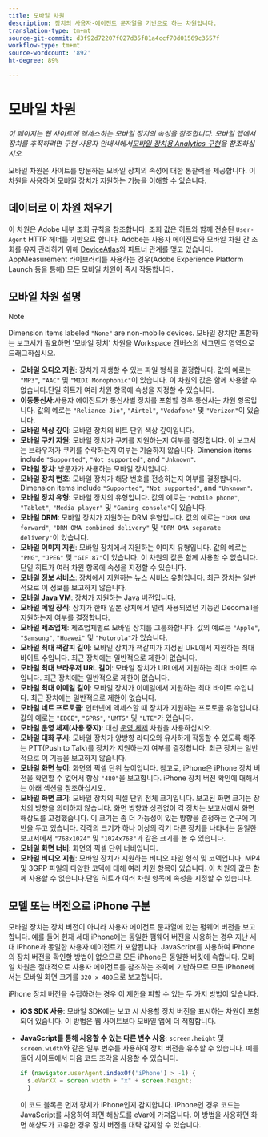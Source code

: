 ```yaml
---
title: 모바일 차원
description: 장치의 사용자-에이전트 문자열을 기반으로 하는 차원입니다.
translation-type: tm+mt
source-git-commit: d3f92d72207f027d35f81a4ccf70d01569c3557f
workflow-type: tm+mt
source-wordcount: '892'
ht-degree: 89%

---
```



# 모바일 차원

*이 페이지는 웹 사이트에 액세스하는 모바일 장치의 속성을 참조합니다. 모바일 앱에서 장치를 추적하려면 구현 사용자 안내서에서[모바일 장치용 Analytics 구현](/help/implement/mobile-device-sdk.md)을 참조하십시오.*

모바일 차원은 사이트를 방문하는 모바일 장치의 속성에 대한 통찰력을 제공합니다. 이 차원을 사용하여 모바일 장치가 지원하는 기능을 이해할 수 있습니다.

## 데이터로 이 차원 채우기

이 차원은 Adobe 내부 조회 규칙을 참조합니다. 조회 값은 히트와 함께 전송된 `User-Agent` HTTP 헤더를 기반으로 합니다. Adobe는 사용자 에이전트와 모바일 차원 간 조회를 유지 관리하기 위해 [DeviceAtlas](https://deviceatlas.com/)와 파트너 관계를 맺고 있습니다. AppMeasurement 라이브러리를 사용하는 경우(Adobe Experience Platform Launch 등을 통해) 모든 모바일 차원이 즉시 작동합니다.

## 모바일 차원 설명

>[!NOTE]
>
>Dimension items labeled `"None"` are non-mobile devices. 모바일 장치만 포함하는 보고서가 필요하면 &#39;모바일 장치&#39; 차원을 Workspace 캔버스의 세그먼트 영역으로 드래그하십시오.

* **모바일 오디오 지원**: 장치가 재생할 수 있는 파일 형식을 결정합니다. 값의 예로는 `"MP3"`, `"AAC"` 및 `"MIDI Monophonic"`이 있습니다. 이 차원의 값은 함께 사용할 수 없습니다.단일 히트가 여러 차원 항목에 속성을 지정할 수 있습니다.
* **이동통신사**:사용자 에이전트가 통신사별 장치를 포함할 경우 통신사는 차원 항목입니다. 값의 예로는 `"Reliance Jio"`, `"Airtel"`, `"Vodafone"` 및 `"Verizon"`이 있습니다.
* **모바일 색상 깊이**: 모바일 장치의 비트 단위 색상 깊이입니다.
* **모바일 쿠키 지원**: 모바일 장치가 쿠키를 지원하는지 여부를 결정합니다. 이 보고서는 브라우저가 쿠키를 수락하는지 여부는 기술하지 않습니다. Dimension items include `"Supported"`, `"Not supported"`, and `"Unknown"`.
* **모바일 장치**: 방문자가 사용하는 모바일 장치입니다.
* **모바일 장치 번호**: 모바일 장치가 해당 번호를 전송하는지 여부를 결정합니다. Dimension items include `"Supported"`, `"Not supported"`, and `"Unknown"`.
* **모바일 장치 유형**: 모바일 장치의 유형입니다. 값의 예로는 `"Mobile phone"`, `"Tablet"`, `"Media player"` 및 `"Gaming console"`이 있습니다.
* **모바일 DRM**: 모바일 장치가 지원하는 DRM 유형입니다. 값의 예로는 `"DRM OMA forward"`, `"DRM OMA combined delivery"` 및 `"DRM OMA separate delivery"`이 있습니다. 
* **모바일 이미지 지원**: 모바일 장치에서 지원하는 이미지 유형입니다. 값의 예로는 `"PNG"`, `"JPEG"` 및 `"GIF 87"`이 있습니다. 이 차원의 값은 함께 사용할 수 없습니다.단일 히트가 여러 차원 항목에 속성을 지정할 수 있습니다.
* **모바일 정보 서비스**: 장치에서 지원하는 뉴스 서비스 유형입니다. 최근 장치는 일반적으로 이 정보를 보고하지 않습니다.
* **모바일 Java VM**: 장치가 지원하는 Java 버전입니다.
* **모바일 메일 장식**: 장치가 한때 일본 장치에서 널리 사용되었던 기능인 Decomail을 지원하는지 여부를 결정합니다.
* **모바일 제조업체**: 제조업체별로 모바일 장치를 그룹화합니다. 값의 예로는 `"Apple"`, `"Samsung"`, `"Huawei"` 및 `"Motorola"`가 있습니다.
* **모바일 최대 책갈피 길이**: 모바일 장치가 책갈피가 지정된 URL에서 지원하는 최대 바이트 수입니다. 최근 장치에는 일반적으로 제한이 없습니다.
* **모바일 최대 브라우저 URL 길이**: 모바일 장치가 URL에서 지원하는 최대 바이트 수입니다. 최근 장치에는 일반적으로 제한이 없습니다.
* **모바일 최대 이메일 길이**: 모바일 장치가 이메일에서 지원하는 최대 바이트 수입니다. 최근 장치에는 일반적으로 제한이 없습니다.
* **모바일 네트 프로토콜**: 인터넷에 액세스할 때 장치가 지원하는 프로토콜 유형입니다. 값의 예로는 `"EDGE"`, `"GPRS"`, `"UMTS"` 및 `"LTE"`가 있습니다.
* **모바일 운영 체제(사용 중지)**: 대신 [운영 체제](operating-systems.md) 차원을 사용하십시오.
* **모바일 대화 푸시**: 모바일 장치가 양방향 라디오와 유사하게 작동할 수 있도록 해주는 PTT(Push to Talk)를 장치가 지원하는지 여부를 결정합니다. 최근 장치는 일반적으로 이 기능을 보고하지 않습니다.
* **모바일 화면 높이**: 화면의 픽셀 단위 높이입니다. 참고로, iPhone은 iPhone 장치 버전을 확인할 수 없어서 항상 `"480"`을 보고합니다. iPhone 장치 버전 확인에 대해서는 아래 섹션을 참조하십시오.
* **모바일 화면 크기**: 모바일 장치의 픽셀 단위 전체 크기입니다. 보고된 화면 크기는 장치의 방향을 의미하지 않습니다. 화면 방향과 상관없이 각 장치는 보고서에서 화면 해상도를 고정했습니다. 이 크기는 좀 더 가능성이 있는 방향을 결정하는 연구에 기반을 두고 있습니다. 각각의 크기가 하나 이상의 각기 다른 장치를 나타내는 동일한 보고서에서 `"768x1024"` 및 `"1024x768"`과 같은 크기를 볼 수 있습니다.
* **모바일 화면 너비**: 화면의 픽셀 단위 너비입니다.
* **모바일 비디오 지원**: 모바일 장치가 지원하는 비디오 파일 형식 및 코덱입니다. MP4 및 3GPP 파일의 다양한 코덱에 대해 여러 차원 항목이 있습니다. 이 차원의 값은 함께 사용할 수 없습니다.단일 히트가 여러 차원 항목에 속성을 지정할 수 있습니다.

## 모델 또는 버전으로 iPhone 구분

모바일 장치는 장치 버전이 아니라 사용자 에이전트 문자열에 있는 펌웨어 버전을 보고합니다. 예를 들어 현재 세대 iPhone에는 동일한 펌웨어 버전을 사용하는 경우 지난 세대 iPhone과 동일한 사용자 에이전트가 포함됩니다. JavaScript를 사용하여 iPhone의 장치 버전을 확인할 방법이 없으므로 모든 iPhone은 동일한 버킷에 속합니다. 모바일 차원은 절대적으로 사용자 에이전트를 참조하는 조회에 기반하므로 모든 iPhone에서는 모바일 화면 크기를 `320 x 480`으로 보고합니다.

iPhone 장치 버전을 수집하려는 경우 이 제한을 피할 수 있는 두 가지 방법이 있습니다.

* **iOS SDK 사용**: 모바일 SDK에는 보고 시 사용할 장치 버전을 표시하는 차원이 포함되어 있습니다. 이 방법은 웹 사이트보다 모바일 앱에 더 적합합니다.
* **JavaScript를 통해 사용할 수 있는 다른 변수 사용**: `screen.height` 및 `screen.width`와 같은 일부 변수를 사용하여 장치 버전을 유추할 수 있습니다. 예를 들어 사이트에서 다음 코드 조각을 사용할 수 있습니다.

   ```js
   if (navigator.userAgent.indexOf('iPhone') > -1) {
     s.eVarXX = screen.width + "x" + screen.height;
     }
   ```

   이 코드 블록은 먼저 장치가 iPhone인지 감지합니다. iPhone인 경우 코드는 JavaScript를 사용하여 화면 해상도를 eVar에 가져옵니다. 이 방법을 사용하면 화면 해상도가 고유한 경우 장치 버전을 대략 감지할 수 있습니다.
